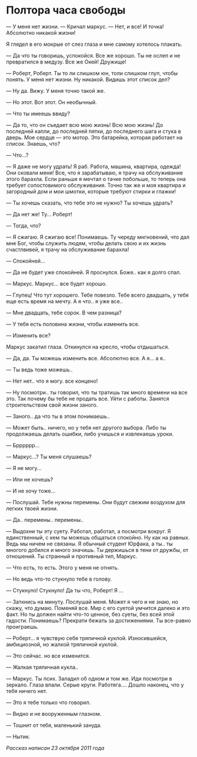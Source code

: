 # Полтора часа свободы

— ﻿У меня нет жизни. — Кричал маркус. — Нет, и все! И точка! Абсолютно никакой жизни! 

Я глядел в его мокрые от слез глаза и мне самому хотелось плакать. 

— Да что ты говоришь, успокойся. Все же хорошо. Ты не ослеп и не превратился в медузу. Все же Окей! Дружище! 

— Роберт, Роберт. Ты то ли слишком юн, толи слишком глуп, чтобы понять. У меня нет жизни. Ну никакой. Видишь этот список дел? 

— Ну да. Вижу. У меня точно такой же. 

— Но этот. Вот этот. Он необычный. 

— Что ты имеешь ввиду? 

— Да то, что он съедает всю мою жизнь! Всю мою жизнь! До последней капли, до последней пятки, до последнего шага и стука в дверь. Мое сердце — это мотор. Это батарейка, которая работает на список. Знаешь, что? 

— Что...? 

— Я даже не могу удрать! Я раб. Работа, машина, квартира, одежда! Они сковали меня! Все, что я зарабатываю, я трачу на обслуживание этого барахла. Если раньше я мечтал о тачке побольше, то теперь она требует сопостовимого обслуживания. Точно так же и моя квартира и загородный дом и мои шмотки, которые требуют стирки и глажки! 

— Ты хочешь сказать, что тебе это не нужно? Ты хочешь удрать? 

— Да нет же! Ту... Роберт! 

— Тогда, что? 

— Я сжигаю. Я сжигаю все! Понимаешь. Ту череду мнгновений, что дал мне Бог, чтобы служить людям, чтобы делать свою и их жизнь счастлвивей, я трачу на обслуживание барахла! 

— Спокойней... 

— Да не будет уже спокойней. Я проснулся. Боже.. как я долго спал. 

— Маркус. Маркус... все будет хорошо. 

— Глупец! Что тут хорошего. Тебе повезло. Тебе всего двадцать, у тебя еще есть время на мечту. А я что.. я уже все.. 

— Мне двадцать, тебе сорок. В чем разница? 

— У тебя есть половина жизни, чтобы изменить все. 

— Изменить все? 

Маркус закатил глаза. Откинулся на кресло, чтобы отдышаться. 

— Да, да. Ты можешь изменить все. Абсолютно все. А я... а я.. 

— Ты ведь тоже можешь.. 

— Нет нет.. что я могу. все концено! 

— Ну посмотри.. ты говорил, что ты тратишь так много времени на все это. Так почему бы тебе не продать все. Уйти с работы. Занятся строительством свой жизни заного.  

— Заного.. да что ты в этом понимаешь.. 

— Может быть.. ничего, но у тебя нет другого выбора. Либо ты продолжаешь делать ошибки, либо учишься и извлекаешь уроки. 

— Брррррр... 

— Маркус...? Ты меня слушаешь? 

— Я не могу... 

— Или не хочешь? 

— И не хочу тоже... 

— Послушай. Тебе нужны перемены. Они будут свежим воздухом для легких твоей жизни.  

— Да.. перемены.. перемены.. 

— Выдохни ты эту суету. Работал, работал, а посмотри вокруг. Я единственный, с кем ты можешь общаться спокойно. Ну как на равных. Ведь мы ничем не связаны. Я обычный студент Юрфака, а ты.. ты многого добился и много значишь. Ты держишься в тени от дружбы, от отношений. Ты странный и противный тип, Маркус.  

— Что есть, то есть. Этого у меня не отнять. 

— Но ведь что-то стукнуло тебе в голову. 

— Стукнуло! Стукнуло! Да ты что, Роберт! Я ... 

— Заткнись на минуту. Послушай меня. Может я чего и не знаю, но скажу, что думаю. Поменяй все. Мир с его суетой умчится далеко и это факт. Но ты должен найти что-то ценное, без суеты, без всей этой гадости. Понимаешь? Прекрати бежать за достижениями. Ты все-равно проиграешь. 

— Роберт... я чувствую себя тряпичной куклой. Износившейся, амбициозной, но жалкой тряпичной куклой. 

— Это сейчас. но все изменится.  

— Жалкая тряпичная кукла.. 

— Маркус. Ты псих. Заладил об одном и том же. Иди посмотри в зеркало. Глаза впали. Серые круги. Работяга.... Дошло наконец, что у тебя ничего нет. 

— Это я тебе только что говорил. 

— Видно и не вооруженным глазном. 

— Тошнит от тебя, маленький зануда. 

— Нытик.

_Рассказ написан 23 октября 2011 года_